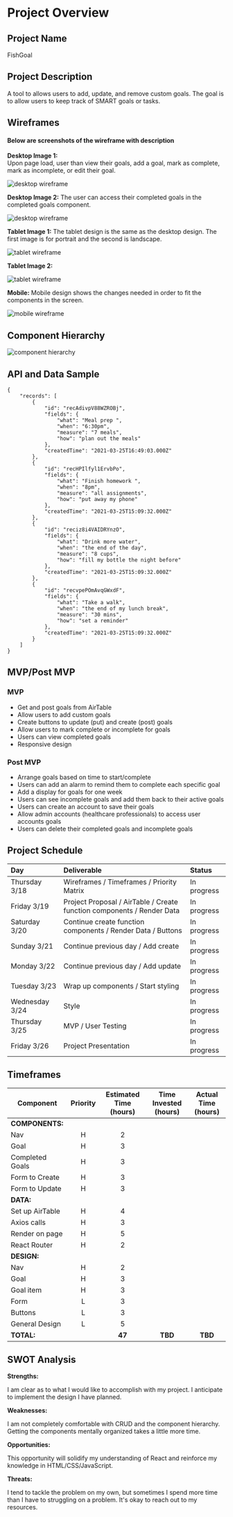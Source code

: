 # Project Overview

## Project Name
FishGoal

## Project Description
A tool to allows users to add, update, and remove custom goals. The goal is to allow users to keep track of SMART goals or tasks.

## Wireframes

#### Below are screenshots of the wireframe with description

**Desktop Image 1:**  
Upon page load, user than view their goals, add a goal, mark as complete, mark as incomplete, or edit their goal.

![desktop wireframe](/assets/desktop-2.png)

**Desktop Image 2:**
The user can access their completed goals in the completed goals component. 

![desktop wireframe](/assets/desktop-1.png)


**Tablet Image 1:**
The tablet design is the same as the desktop design. The first image is for portrait and the second is landscape.

![tablet wireframe](/assets/tablet-1.png)

**Tablet Image 2:**

![tablet wireframe](/assets/tablet-2.png)

**Mobile:**
Mobile design shows the changes needed in order to fit the components in the screen.

![mobile wireframe](/assets/mobile.png)

## Component Hierarchy

![component hierarchy](/assets/hierarchy.png)

## API and Data Sample
```
{
    "records": [
        {
            "id": "recAdivpV88WZROBj",
            "fields": {
                "what": "Meal prep ",
                "when": "6:30pm",
                "measure": "7 meals",
                "how": "plan out the meals"
            },
            "createdTime": "2021-03-25T16:49:03.000Z"
        },
        {
            "id": "recHPIlfyl1ErvbPo",
            "fields": {
                "what": "Finish homework ",
                "when": "8pm",
                "measure": "all assignments",
                "how": "put away my phone"
            },
            "createdTime": "2021-03-25T15:09:32.000Z"
        },
        {
            "id": "reciz8i4VAIDRYnzO",
            "fields": {
                "what": "Drink more water",
                "when": "the end of the day",
                "measure": "8 cups",
                "how": "fill my bottle the night before"
            },
            "createdTime": "2021-03-25T15:09:32.000Z"
        },
        {
            "id": "recvpePOmAvqGWxdF",
            "fields": {
                "what": "Take a walk",
                "when": "the end of my lunch break",
                "measure": "30 mins",
                "how": "set a reminder"
            },
            "createdTime": "2021-03-25T15:09:32.000Z"
        }
    ]
}
```

## MVP/Post MVP

### MVP
* Get and post goals from AirTable
* Allow users to add custom goals
* Create buttons to update (put) and create (post) goals
* Allow users to mark complete or incomplete for goals
* Users can view completed goals 
* Responsive design 

### Post MVP
* Arrange goals based on time to start/complete
* Users can add an alarm to remind them to complete each specific goal
* Add a display for goals for one week
* Users can see incomplete goals and add them back to their active goals
* Users can create an account to save their goals
* Allow admin accounts (healthcare professionals) to access user accounts goals
* Users can delete their completed goals and incomplete goals


## Project Schedule
| Day | Deliverable | Status |
| :---- | :---- | :---- |
| Thursday 3/18  | Wireframes / Timeframes / Priority Matrix | In progress |
| Friday 3/19    | Project Proposal / AirTable / Create function components / Render Data | In progress |
| Saturday 3/20  | Continue create function components / Render Data / Buttons | In progress |
| Sunday 3/21    | Continue previous day / Add create | In progress |
| Monday 3/22    | Continue previous day / Add update | In progress |
| Tuesday 3/23   | Wrap up components / Start styling | In progress |
| Wednesday 3/24 | Style | In progress |
| Thursday 3/25  | MVP / User Testing | In progress |
| Friday 3/26    | Project Presentation | In progress |

## Timeframes
| Component | Priority | Estimated Time (hours) | Time Invested (hours) | Actual Time (hours) |
| --------- | :----: | :----: | :----: | :----: |
| **COMPONENTS:** |
| Nav              | H | 2 |  |  |
| Goal             | H | 3 |  |  |
| Completed Goals  | H | 3 |  |  |
| Form to Create   | H | 3 |  |  |
| Form to Update   | H | 3 |  |  |
| **DATA:** |
| Set up AirTable | H | 4 |  |  |
| Axios calls     | H | 3 |  |  |
| Render on page  | H | 5 |  |  |
| React Router    | H | 2 |  |  |
| **DESIGN:** |
| Nav             | H | 2 |  |  |
| Goal            | H | 3 |  |  |
| Goal item       | H | 3 |  |  |
| Form            | L | 3 |  |  |
| Buttons         | L | 3 |  |  |
| General Design  | L | 5 |  |  |
| **TOTAL:**      |   |**47**|**TBD**|**TBD**| 

## SWOT Analysis
**Strengths:**

I am clear as to what I would like to accomplish with my project. I anticipate to implement the design I have planned. 

**Weaknesses:**

I am not completely comfortable with CRUD and the component hierarchy. Getting the components mentally organized takes a little more time. 

**Opportunities:**

This opportunity will solidify my understanding of React and reinforce my knowledge in HTML/CSS/JavaScript. 

**Threats:**

I tend to tackle the problem on my own, but sometimes I spend more time than I have to struggling on a problem. It's okay to reach out to my resources. 